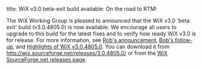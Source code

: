 title: WiX v3.0 beta-exit build available: On the road to RTM!

The WiX Working Group is pleased to announced that the WiX v3.0 'beta exit' build (v3.0.4805.0) is now available. We encourage all users to upgrade to this build for the latest fixes and to verify how ready WiX v3.0 is for release. For more information, see <a href="http://robmensching.com/blog/archive/2008/11/29/WiX-v3-toolset-end-of-the-Beta-imminent.aspx">Rob's announcement</a>, <a href="http://www.joyofsetup.com/2008/11/29/wix-v30-beta-coming-soon/">Bob's follow-up</a>, and <a href="http://www.joyofsetup.com/2008/12/05/highlights-of-wix-v3048050/">Highlights of WiX v3.0.4805.0</a>. You can download it from <a href="http://wix.sourceforge.net/releases/3.0.4805.0/">http://wix.sourceforge.net/releases/3.0.4805.0/</a> or from the <a href="https://sourceforge.net/project/showfiles.php?group_id=105970&amp;package_id=168888&amp;release_id=645083">WiX SourceForge.net releases page</a>.
